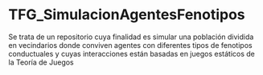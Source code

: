 # TFG_SimulacionAgentesFenotipos
Se trata de un repositorio cuya finalidad es simular una población dividida en vecindarios donde conviven agentes con diferentes tipos de fenotipos conductuales y cuyas interacciones están basadas en juegos estáticos de la Teoría de Juegos
